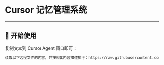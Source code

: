 # Cursor 记忆管理系统
---

## 🚀 开始使用

复制文本到 Cursor Agent 窗口即可：

```bash
读取以下远程文件的内容，并按照其内容描述执行：https://raw.githubusercontent.com/Jirry/cursor-memory-management/refs/heads/main/README.md
```